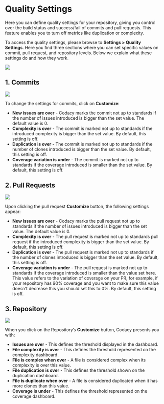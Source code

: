 # Quality Settings

Here you can define quality settings for your repository, giving you control over the build status and success/fail of commits and pull requests. This feature enables you to turn off metrics like duplication or complexity.

To access the quality settings, please browse to **Settings &gt; Quality Settings**. Here you find three sections where you can set specific values on commit, pull request, and repository levels. Below we explain what these settings do and how they work.

![](/images/image-0.png)



## 1. Commits

![](/images/image-1.png)

To change the settings for commits, click on **Customize**:

- **New issues are over** - Codacy marks the commit not up to standards if the number of issues introduced is bigger than the set value. The default value is 0.
- **Complexity is over** - The commit is marked not up to standards if the introduced complexity is bigger than the set value. By default, this setting is off.
- **Duplication is over** - The commit is marked not up to standards if the number of clones introduced is bigger than the set value. By default, this setting is off.
- **Coverage variation is under** - The commit is marked not up to standards if the coverage introduced is smaller than the set value. By default, this setting is off.

## 2. Pull Requests

![](/images/image-2.png)

Upon clicking the pull request **Customize** button, the following settings appear:

- **New issues are over** - Codacy marks the pull request not up to standards if the number of issues introduced is bigger than the set value. The default value is 0.
- **Complexity is over** - The pull request is marked not up to standards pull request if the introduced complexity is bigger than the set value. By default, this setting is off.
- **Duplication is over** - The pull request is marked not up to standards if the number of clones introduced is bigger than the set value. By default, this setting is off.
- **Coverage variation is under** - The pull request is marked not up to standards if the coverage introduced is smaller than the value set here. This value refers to the variation of coverage on your PR, for example, if your repository has 90% coverage and you want to make sure this value doesn't decrease this you should set this to 0%. By default, this setting is off.


## 3. Repository

![](/images/image-3.png)

When you click on the Repository’s **Customize** button, Codacy presents you with:

- **Issues are over** - This defines the threshold displayed in the dashboard.
- **File complexity is over** - This defines the threshold represented on the complexity dashboard.
- **File is complex when over** - A file is considered complex when its complexity is over this value.
- **File duplication is over** - This defines the threshold shown on the duplication dashboard.
- **File is duplicate when over** - A file is considered duplicated when it has more clones than this value.
- **Coverage is under** - This defines the threshold represented on the coverage dashboard.
